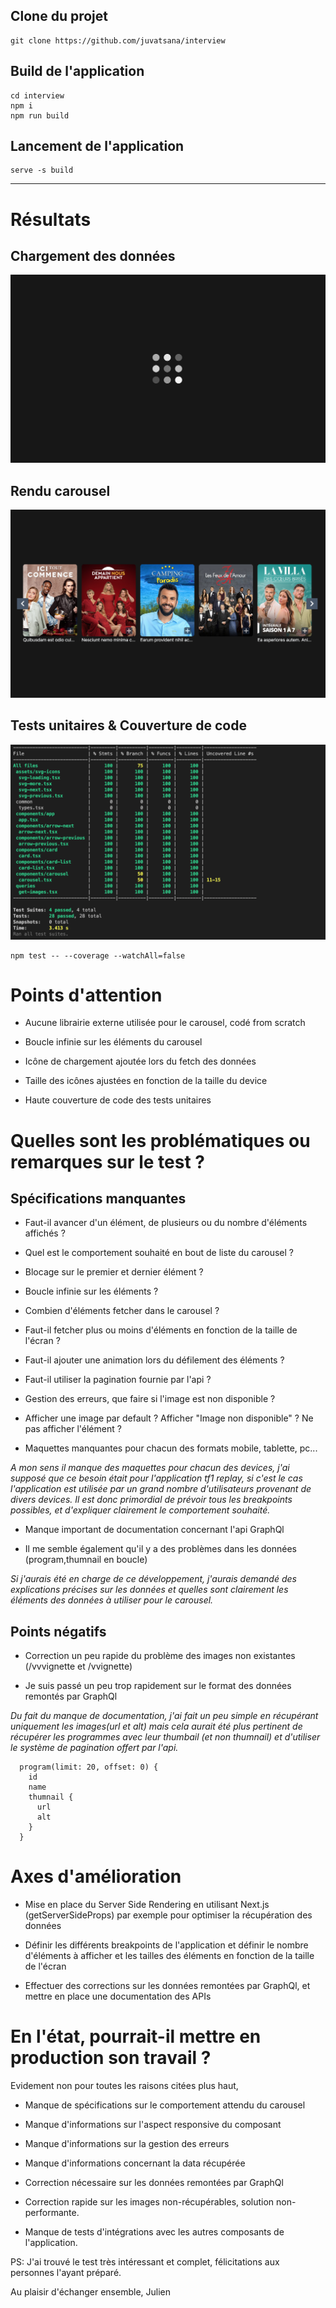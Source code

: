 ## Clone du projet

```
git clone https://github.com/juvatsana/interview
```

## Build de l'application

```
cd interview
npm i
npm run build
```

## Lancement de l'application

```
serve -s build
```

---

# Résultats

## Chargement des données

![Loading](results/loading.png)

## Rendu carousel

![Carousel](results/carousel.png)

## Tests unitaires & Couverture de code

![Tests](results/tests.png)

```
npm test -- --coverage --watchAll=false
```

# Points d'attention

- Aucune librairie externe utilisée pour le carousel, codé from scratch

- Boucle infinie sur les éléments du carousel

- Icône de chargement ajoutée lors du fetch des données

- Taille des icônes ajustées en fonction de la taille du device

- Haute couverture de code des tests unitaires

# Quelles sont les problématiques ou remarques sur le test ?

## Spécifications manquantes

- Faut-il avancer d'un élément, de plusieurs ou du nombre d'éléments affichés ?

- Quel est le comportement souhaité en bout de liste du carousel ?

- Blocage sur le premier et dernier élément ?

- Boucle infinie sur les éléments ?

- Combien d'éléments fetcher dans le carousel ?

- Faut-il fetcher plus ou moins d'éléments en fonction de la taille de l'écran ?

- Faut-il ajouter une animation lors du défilement des éléments ?

- Faut-il utiliser la pagination fournie par l'api ?

- Gestion des erreurs, que faire si l'image est non disponible ?

- Afficher une image par default ? Afficher "Image non disponible" ? Ne pas afficher l'élément ?

- Maquettes manquantes pour chacun des formats mobile, tablette, pc...

_A mon sens il manque des maquettes pour chacun des devices, j'ai supposé que ce besoin était pour l'application tf1 replay, si c'est le cas l'application est utilisée par un grand nombre d'utilisateurs provenant de divers devices. Il est donc primordial de prévoir tous les breakpoints possibles, et d'expliquer clairement le comportement souhaité._

- Manque important de documentation concernant l'api GraphQl

- Il me semble également qu'il y a des problèmes dans les données (program,thumnail en boucle)

_Si j'aurais été en charge de ce développement, j'aurais demandé des explications précises sur les données et quelles sont clairement les éléments des données à utiliser pour le carousel._

## Points négatifs

- Correction un peu rapide du problème des images non existantes (/vvvignette et /vvignette)

- Je suis passé un peu trop rapidement sur le format des données remontés par GraphQl

_Du fait du manque de documentation, j'ai fait un peu simple en récupérant uniquement les images(url et alt) mais cela aurait été plus pertinent de récupérer les programmes avec leur thumbail (et non thumnail) et d'utiliser le système de pagination offert par l'api._

```
  program(limit: 20, offset: 0) {
    id
    name
    thumnail {
      url
      alt
    }
  }
```

# Axes d'amélioration

- Mise en place du Server Side Rendering en utilisant Next.js (getServerSideProps) par exemple pour optimiser la récupération des données

- Définir les différents breakpoints de l'application et définir le nombre d'éléments à afficher et les tailles des éléments en fonction de la taille de l'écran

- Effectuer des corrections sur les données remontées par GraphQl, et mettre en place une documentation des APIs

# En l'état, pourrait-il mettre en production son travail ?

Evidement non pour toutes les raisons citées plus haut,

- Manque de spécifications sur le comportement attendu du carousel

- Manque d'informations sur l'aspect responsive du composant

- Manque d'informations sur la gestion des erreurs

- Manque d'informations concernant la data récupérée

- Correction nécessaire sur les données remontées par GraphQl

- Correction rapide sur les images non-récupérables, solution non-performante.

- Manque de tests d'intégrations avec les autres composants de l'application.

PS: J'ai trouvé le test très intéressant et complet, félicitations aux personnes l'ayant préparé.

Au plaisir d'échanger ensemble,
Julien
